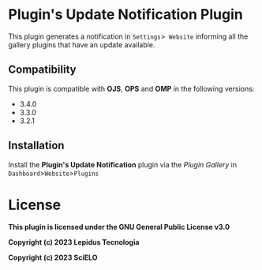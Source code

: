 # Plugin's Update Notification Plugin 

This plugin generates a notification in `Settings`>` Website` informing all the gallery plugins that have an update available.

## Compatibility

This plugin is compatible with **OJS**, **OPS** and **OMP** in the following versions:
* 3.4.0
* 3.3.0
* 3.2.1

## Installation

Install the **Plugin's Update Notification** plugin via the *Plugin Gallery* in `Dashboard`>`Website`>`Plugins`


# License
__This plugin is licensed under the GNU General Public License v3.0__

__Copyright (c) 2023 Lepidus Tecnologia__

__Copyright (c) 2023 SciELO__

